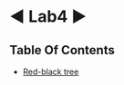 
# ◄ Lab4 ►





## Table Of Contents

- [Red-black tree](https://github.com/moldoveanu-iustin/Algorithms-and-data-structures/tree/Lab4/Red–black%20tree)

